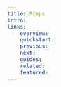 ```yaml
---
title: Steps
intro:
links:
    overview:
    quickstart:
    previous:
    next:
    guides:
    related:
    featured:
---
```

